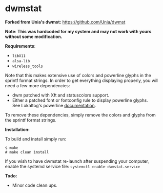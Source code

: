 dwmstat
====
**Forked from Unia's dwmst:** https://github.com/Unia/dwmst

**Note: This was hardcoded for my system and may not work with yours without some modification.**

**Requirements:**
* `libX11`
* `alsa-lib`
* `wireless_tools`

Note that this makes extensive use of colors and powerline glyphs in the sprintf format strings. In order to get everything displaying properly, you will need a few more dependencies:
* dwm patched with Xft and statuscolors support.
* Either a patched font or fontconfig rule to display powerline glyphs.  
See Lokaltog's powerline [documentation](https://powerline.readthedocs.org/en/latest/installation/linux.html#font-installation).

To remove these dependencies, simply remove the colors and glyphs from the sprintf format strings.

**Installation:**

To build and install simply run:

	$ make
	# make clean install

If you wish to have dwmstat re-launch after suspending your computer, enable the systemd service file:
`systemctl enable dwmstat.service`

**Todo:**
* Minor code clean ups.
